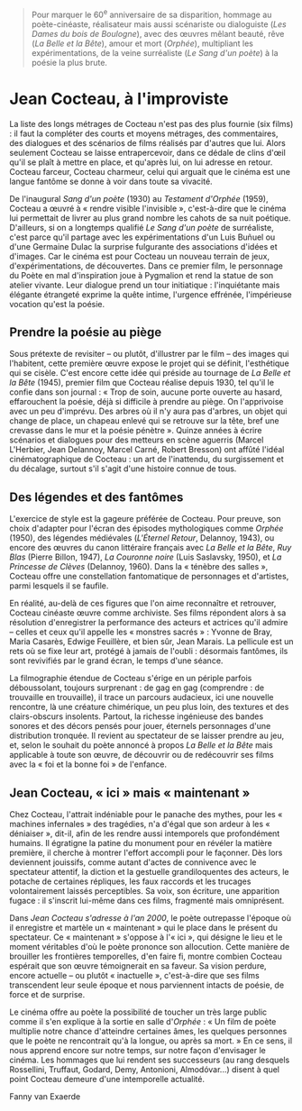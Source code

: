 > Pour marquer le 60<sup>e</sup> anniversaire de sa disparition, hommage au poète-cinéaste, réalisateur mais aussi scénariste ou dialoguiste (_Les Dames du bois de Boulogne_), avec des œuvres mêlant beauté, rêve (_La Belle et la Bête_), amour et mort (_Orphée_), multipliant les expérimentations, de la veine surréaliste (_Le Sang d'un poète_) à la poésie la plus brute.

# Jean Cocteau, à l'improviste

La liste des longs métrages de Cocteau n'est pas des plus fournie (six films) : il faut la compléter des courts et moyens métrages, des commentaires, des dialogues et des scénarios de films réalisés par d'autres que lui. Alors seulement Cocteau se laisse entrapercevoir, dans ce dédale de clins d'œil qu'il se plaît à mettre en place, et qu'après lui, on lui adresse en retour. Cocteau farceur, Cocteau charmeur, celui qui arguait que le cinéma est une langue fantôme se donne à voir dans toute sa vivacité.

De l'inaugural _Sang d'un poète_ (1930) au _Testament d'Orphée_ (1959), Cocteau a œuvré à « rendre visible l'invisible », c'est-à-dire que le cinéma lui permettait de livrer au plus grand nombre les cahots de sa nuit poétique. D'ailleurs, si on a longtemps qualifié _Le Sang d'un poète_ de surréaliste, c'est parce qu'il partage avec les expérimentations d'un Luis Buñuel ou d'une Germaine Dulac la surprise fulgurante des associations d'idées et d'images. Car le cinéma est pour Cocteau un nouveau terrain de jeux, d'expérimentations, de découvertes. Dans ce premier film, le personnage du Poète en mal d'inspiration joue à Pygmalion et rend la statue de son atelier vivante. Leur dialogue prend un tour initiatique : l'inquiétante mais élégante étrangeté exprime la quête intime, l'urgence effrénée, l'impérieuse vocation qu'est la poésie.

## Prendre la poésie au piège

Sous prétexte de revisiter – ou plutôt, d'illustrer par le film – des images qui l'habitent, cette première œuvre expose le projet qui se définit, l'esthétique qui se cisèle. C'est encore cette idée qui préside au tournage de _La Belle et la Bête_ (1945), premier film que Cocteau réalise depuis 1930, tel qu'il le confie dans son journal : « Trop de soin, aucune porte ouverte au hasard, effarouchent la poésie, déjà si difficile à prendre au piège. On l'apprivoise avec un peu d'imprévu. Des arbres où il n'y aura pas d'arbres, un objet qui change de place, un chapeau enlevé qui se retrouve sur la tête, bref une crevasse dans le mur et la poésie pénètre ». Quinze années à écrire scénarios et dialogues pour des metteurs en scène aguerris (Marcel L'Herbier, Jean Delannoy, Marcel Carné, Robert Bresson) ont affûté l'idéal cinématographique de Cocteau : un art de l'inattendu, du surgissement et du décalage, surtout s'il s'agit d'une histoire connue de tous.

## Des légendes et des fantômes

L'exercice de style est la gageure préférée de Cocteau. Pour preuve, son choix d'adapter pour l'écran des épisodes mythologiques comme _Orphée_ (1950), des légendes médiévales (_L'Éternel Retour_, Delannoy, 1943), ou encore des œuvres du canon littéraire français avec _La Belle et la Bête_, _Ruy Blas_ (Pierre Billon, 1947), _La Couronne noire_ (Luis Saslavsky, 1950), et _La Princesse de Clèves_ (Delannoy, 1960). Dans la « ténèbre des salles », Cocteau offre une constellation fantomatique de personnages et d'artistes, parmi lesquels il se faufile.

En réalité, au-delà de ces figures que l'on aime reconnaître et retrouver, Cocteau cinéaste œuvre comme archiviste. Ses films répondent alors à sa résolution d'enregistrer la performance des acteurs et actrices qu'il admire – celles et ceux qu'il appelle les « monstres sacrés » : Yvonne de Bray, Maria Casarès, Edwige Feuillère, et bien sûr, Jean Marais. La pellicule est un rets où se fixe leur art, protégé à jamais de l'oubli : désormais fantômes, ils sont revivifiés par le grand écran, le temps d'une séance.

La filmographie étendue de Cocteau s'érige en un périple parfois déboussolant, toujours surprenant : de gag en gag (comprendre : de trouvaille en trouvaille), il trace un parcours audacieux, ici une nouvelle rencontre, là une créature chimérique, un peu plus loin, des textures et des clairs-obscurs insolents. Partout, la richesse ingénieuse des bandes sonores et des décors pensés pour jouer, éternels personnages d'une distribution tronquée. Il revient au spectateur de se laisser prendre au jeu, et, selon le souhait du poète annoncé à propos _La Belle et la Bête_ mais applicable à toute son œuvre, de découvrir ou de redécouvrir ses films avec la « foi et la bonne foi » de l'enfance.

## Jean Cocteau, « ici » mais « maintenant »

Chez Cocteau, l'attrait indéniable pour le panache des mythes, pour les « machines infernales » des tragédies, n'a d'égal que son ardeur à les « déniaiser », dit-il, afin de les rendre aussi intemporels que profondément humains. Il égratigne la patine du monument pour en révéler la matière première, il cherche à montrer l'effort accompli pour le façonner. Dès lors deviennent jouissifs, comme autant d'actes de connivence avec le spectateur attentif, la diction et la gestuelle grandiloquentes des acteurs, le potache de certaines répliques, les faux raccords et les trucages volontairement laissés perceptibles. Sa voix, son écriture, une apparition fugace : il s'inscrit lui-même dans ces films, fragmenté mais omniprésent.

Dans _Jean Cocteau s'adresse à l'an 2000_, le poète outrepasse l'époque où il enregistre et martèle un « maintenant » qui le place dans le présent du spectateur. Ce « maintenant » s'oppose à l'« ici », qui désigne le lieu et le moment véritables d'où le poète prononce son allocution. Cette manière de brouiller les frontières temporelles, d'en faire fi, montre combien Cocteau espérait que son œuvre témoignerait en sa faveur. Sa vision perdure, encore actuelle – ou plutôt « inactuelle », c'est-à-dire que ses films transcendent leur seule époque et nous parviennent intacts de poésie, de force et de surprise.

Le cinéma offre au poète la possibilité de toucher un très large public comme il s'en explique à la sortie en salle d'_Orphée_ : « Un film de poète multiplie notre chance d'atteindre certaines âmes, les quelques personnes que le poète ne rencontrait qu'à la longue, ou après sa mort. » En ce sens, il nous apprend encore sur notre temps, sur notre façon d'envisager le cinéma. Les hommages que lui rendent ses successeurs (au rang desquels Rossellini, Truffaut, Godard, Demy, Antonioni, Almodóvar...) disent à quel point Cocteau demeure d'une intemporelle actualité.

Fanny van Exaerde
